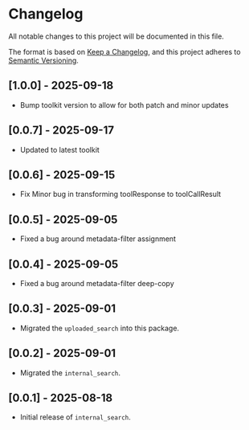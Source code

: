 # Changelog

All notable changes to this project will be documented in this file.

The format is based on [Keep a Changelog](https://keepachangelog.com/en/1.0.0/), 
and this project adheres to [Semantic Versioning](https://semver.org/spec/v2.0.0.html).

## [1.0.0] - 2025-09-18
- Bump toolkit version to allow for both patch and minor updates

## [0.0.7] - 2025-09-17
- Updated to latest toolkit

## [0.0.6] - 2025-09-15
- Fix Minor bug in transforming toolResponse to toolCallResult

## [0.0.5] - 2025-09-05
- Fixed a bug around metadata-filter assignment

## [0.0.4] - 2025-09-05
- Fixed a bug around metadata-filter deep-copy

## [0.0.3] - 2025-09-01
- Migrated the `uploaded_search` into this package.

## [0.0.2] - 2025-09-01
- Migrated the `internal_search`.

## [0.0.1] - 2025-08-18
- Initial release of `internal_search`.